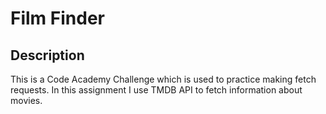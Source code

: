 # Film Finder

## Description
This is a Code Academy Challenge which is used to practice making fetch requests. In this assignment I use TMDB API to fetch information about movies. 